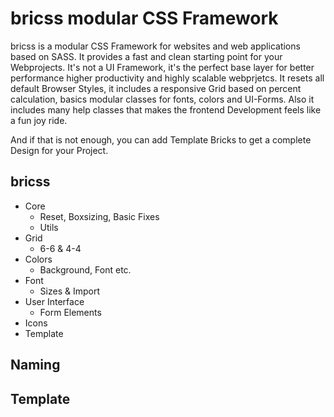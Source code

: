 # bricss modular CSS Framework
bricss is a modular CSS Framework for websites and web applications based on SASS. It provides a fast and clean starting point for your Webprojects. It's not a UI Framework, it's the perfect base layer for better performance higher productivity and highly scalable webprjetcs. It resets all default Browser Styles, it includes a responsive Grid based on percent calculation, basics modular classes for fonts, colors and UI-Forms. Also it includes many help classes that makes the frontend Development feels like a fun joy ride. 

And if that is not enough, you can add Template Bricks to get a complete Design for your Project.

## bricss 

* Core
  * Reset, Boxsizing, Basic Fixes
  * Utils
* Grid
  * 6-6 & 4-4
* Colors
  * Background, Font etc.
* Font
  * Sizes & Import
* User Interface
  * Form Elements
* Icons
* Template 


## Naming

## Template 
